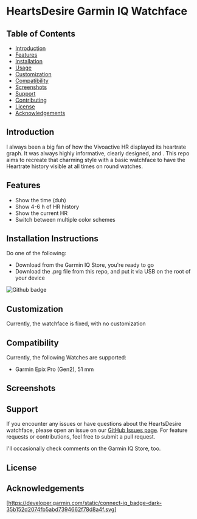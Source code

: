# HeartsDesire Garmin IQ Watchface

## Table of Contents
- [Introduction](#introduction)
- [Features](#features)
- [Installation](#installation)
- [Usage](#usage)
- [Customization](#customization)
- [Compatibility](#compatibility)
- [Screenshots](#screenshots)
- [Support](#support)
- [Contributing](#contributing)
- [License](#license)
- [Acknowledgements](#acknowledgements)

## Introduction
<!-- Briefly describe what the HeartsDesire watchface is and its purpose. -->

I always been a big fan of how the Vivoactive HR displayed its heartrate graph. It was always highly informative, clearly designed, and . This repo aims to recreate that charming style with a basic watchface to have the Heartrate history visible at all times on round watches.

## Features
<!-- List the key features of the watchface. -->

- Show the time (duh)
- Show 4-6 h of HR history
- Show the current HR
- Switch between multiple color schemes

## Installation Instructions
<!-- Provide step-by-step instructions on how to install the watchface on a Garmin device. -->
Do one of the following: 

- Download from the Garmin IQ Store, you're ready to go
- Download the .prg file from this repo, and put it via USB on the root of your device

![Github badge](https://developer.garmin.com/static/connect-iq_badge-dark-35b152d2074fb5abd7394662f78d8a4f.svg)

## Customization
<!-- Describe any customization options available and how to adjust them. -->

Currently, the watchface is fixed, with no customization

## Compatibility
<!-- List the Garmin devices compatible with the watchface. -->
Currently, the following Watches are supported:

- Garmin Epix Pro (Gen2), 51 mm

## Screenshots
<!-- Include screenshots of the watchface in action. -->

## Support

If you encounter any issues or have questions about the HeartsDesire watchface, please open an issue on our [GitHub Issues page](https://github.com/r-neuschulz/HeartsDesire/issues). For feature requests or contributions, feel free to submit a pull request. 

I'll occasionally check comments on the Garmin IQ Store, too.

## License
<!-- Specify the license under which the project is distributed. -->

## Acknowledgements
<!-- Give credit to those who have contributed or inspired the project. -->


[https://developer.garmin.com/static/connect-iq_badge-dark-35b152d2074fb5abd7394662f78d8a4f.svg]